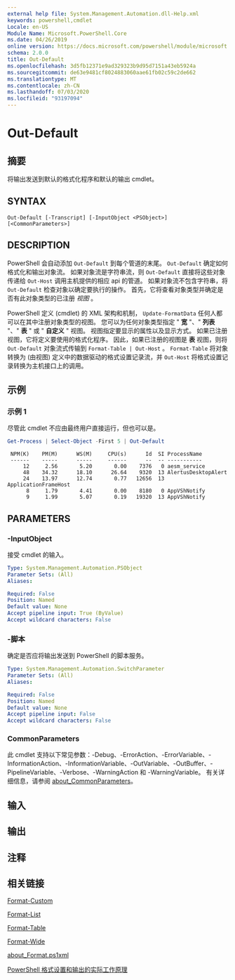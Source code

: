 ```yaml
---
external help file: System.Management.Automation.dll-Help.xml
keywords: powershell,cmdlet
Locale: en-US
Module Name: Microsoft.PowerShell.Core
ms.date: 04/26/2019
online version: https://docs.microsoft.com/powershell/module/microsoft.powershell.core/out-default?view=powershell-7&WT.mc_id=ps-gethelp
schema: 2.0.0
title: Out-Default
ms.openlocfilehash: 3d5fb12371e9ad329323b9d95d7151a43eb5924a
ms.sourcegitcommit: de63e9481cf8024883060aae61fb02c59c2de662
ms.translationtype: MT
ms.contentlocale: zh-CN
ms.lasthandoff: 07/03/2020
ms.locfileid: "93197094"
---
```

# Out-Default

## 摘要
将输出发送到默认的格式化程序和默认的输出 cmdlet。

## SYNTAX

```
Out-Default [-Transcript] [-InputObject <PSObject>] [<CommonParameters>]
```

## DESCRIPTION

PowerShell 会自动添加 `Out-Default` 到每个管道的末尾。 `Out-Default` 确定如何格式化和输出对象流。 如果对象流是字符串流，则 `Out-Default` 直接将这些对象传递给 `Out-Host` 调用主机提供的相应 api 的管道。 如果对象流不包含字符串，将 `Out-Default` 检查对象以确定要执行的操作。
首先，它将查看对象类型并确定是否有此对象类型的已注册 _视图_ 。

PowerShell 定义 (cmdlet) 的 XML 架构和机制， `Update-FormatData` 任何人都可以在其中注册对象类型的视图。 您可以为任何对象类型指定 " **宽** "、" **列表** "、" **表** " 或 " **自定义** " 视图。 视图指定要显示的属性以及显示方式。 如果已注册视图，它将定义要使用的格式化程序。 因此，如果已注册的视图是 **表** 视图，则将 `Out-Default` 对象流式传输到 `Format-Table | Out-Host` 。 `Format-Table` 将对象转换为 (由视图) 定义中的数据驱动的格式设置记录流，并 `Out-Host` 将格式设置记录转换为主机接口上的调用。

## 示例

### 示例 1

尽管此 cmdlet 不应由最终用户直接运行，但也可以是。

```powershell
Get-Process | Select-Object -First 5 | Out-Default
```

```Output
 NPM(K)    PM(M)      WS(M)     CPU(s)      Id  SI ProcessName
 ------    -----      -----     ------      --  -- -----------
     12     2.56       5.20       0.00    7376   0 aesm_service
     48    34.32      18.10      26.64    9320  13 AlertusDesktopAlert
     24    13.97      12.74       0.77   12656  13 ApplicationFrameHost
      8     1.79       4.41       0.00    8180   0 AppVShNotify
      9     1.99       5.07       0.19   19320  13 AppVShNotify
```

## PARAMETERS

### -InputObject

接受 cmdlet 的输入。

```yaml
Type: System.Management.Automation.PSObject
Parameter Sets: (All)
Aliases:

Required: False
Position: Named
Default value: None
Accept pipeline input: True (ByValue)
Accept wildcard characters: False
```

### -脚本

确定是否应将输出发送到 PowerShell 的脚本服务。

```yaml
Type: System.Management.Automation.SwitchParameter
Parameter Sets: (All)
Aliases:

Required: False
Position: Named
Default value: None
Accept pipeline input: False
Accept wildcard characters: False
```

### CommonParameters

此 cmdlet 支持以下常见参数：-Debug、-ErrorAction、-ErrorVariable、-InformationAction、-InformationVariable、-OutVariable、-OutBuffer、-PipelineVariable、-Verbose、-WarningAction 和 -WarningVariable。 有关详细信息，请参阅 [about_CommonParameters](https://go.microsoft.com/fwlink/?LinkID=113216)。

## 输入

## 输出

## 注释

## 相关链接

[Format-Custom](../Microsoft.PowerShell.Utility/Format-Custom.md)

[Format-List](../Microsoft.PowerShell.Utility/Format-List.md)

[Format-Table](../Microsoft.PowerShell.Utility/Format-Table.md)

[Format-Wide](../Microsoft.PowerShell.Utility/Format-Wide.md)

[about_Format.ps1xml](About/about_Format.ps1xml.md)

[PowerShell 格式设置和输出的实际工作原理](https://devblogs.microsoft.com/powershell/how-powershell-formatting-and-outputting-really-works/)
